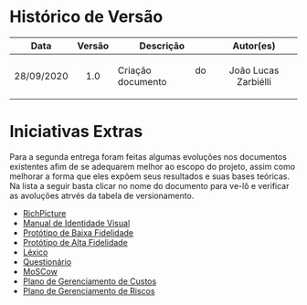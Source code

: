 # Histórico de Versão

 **Data** | **Versão** | **Descrição** | **Autor(es)**
:----:|:------:|:---------:|:-----:
 28/09/2020 | 1.0 | <p align="justify">Criação do documento</p> | João Lucas Zarbiélli

# Iniciativas Extras

Para a segunda entrega foram feitas algumas evoluções nos documentos existentes afim de se adequarem melhor ao escopo do projeto, assim como melhorar a forma que eles expõem seus resultados e suas bases teóricas. Na lista a seguir basta clicar no nome do documento para ve-lô e verificar as avoluções atrvés da tabela de versionamento.

* [RichPicture](rich_picture.md)
* [Manual de Identidade Visual](ManualIdentidadeVisual.md)
* [Protótipo de Baixa Fidelidade](PrototipoBaixo.md)
* [Protótipo de Alta Fidelidade](prototipoAltaFidelidade.md)
* [Léxico](Lexico.md)
* [Questionário](Questionário.md)
* [MoSCow](MoSCow.md)
* [Plano de Gerenciamento de Custos](PlanoDeGerenciamentoDeCustos.md)
* [Plano de Gerenciamento de Riscos](GerenciamentoDeRiscos.md)
